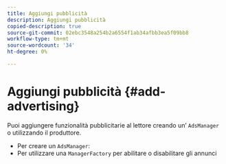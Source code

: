 ```yaml
---
title: Aggiungi pubblicità
description: Aggiungi pubblicità
copied-description: true
source-git-commit: 02ebc3548a254b2a6554f1ab34afbb3ea5f09bb8
workflow-type: tm+mt
source-wordcount: '34'
ht-degree: 0%

---
```


# Aggiungi pubblicità {#add-advertising}

Puoi aggiungere funzionalità pubblicitarie al lettore creando un’ `AdsManager` o utilizzando il produttore.

* Per creare un `AdsManager`:
* Per utilizzare una `ManagerFactory` per abilitare o disabilitare gli annunci
